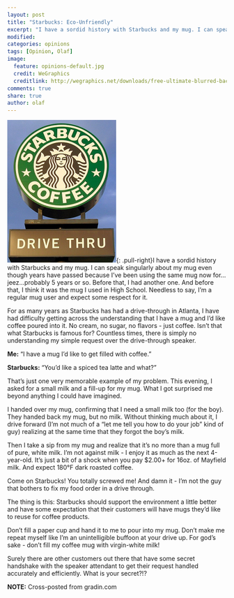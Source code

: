 ```yaml
---
layout: post
title: "Starbucks: Eco-Unfriendly"
excerpt: "I have a sordid history with Starbucks and my mug. I can speak singularly about my mug even though years have passed because I’ve been using the same mug now for…jeez…probably 5 years or so."
modified: 
categories: opinions
tags: [Opinion, Olaf]
image:
  feature: opinions-default.jpg
  credit: WeGraphics
  creditlink: http://wegraphics.net/downloads/free-ultimate-blurred-background-pack/
comments: true
share: true
author: olaf
---
```

![Drive Through](/images/starbucks-drive-through.png){: .pull-right}I have a sordid history with Starbucks and my mug. I can speak singularly about my mug even though years have passed because I’ve been using the same mug now for…jeez…probably 5 years or so. Before that, I had another one. And before that, I think it was the mug I used in High School. Needless to say, I’m a regular mug user and expect some respect for it.

For as many years as Starbucks has had a drive-through in Atlanta, I have had difficulty getting across the understanding that I have a mug and I’d like coffee poured into it. No cream, no sugar, no flavors - just coffee. Isn’t that what Starbucks is famous for? Countless times, there is simply no understanding my simple request over the drive-through speaker.

**Me:** “I have a mug I’d like to get filled with coffee.”

**Starbucks:** “You’d like a spiced tea latte and what?”

That’s just one very memorable example of my problem. This evening, I asked for a small milk and a fill-up for my mug. What I got surprised me beyond anything I could have imagined.

I handed over my mug, confirming that I need a small milk too (for the boy). They handed back my mug, but no milk. Without thinking much about it, I drive forward (I’m not much of a “let me tell you how to do your job” kind of guy) realizing at the same time that they forgot the boy’s milk.

Then I take a sip from my mug and realize that it’s no more than a mug full of pure, white milk. I’m not against milk - I enjoy it as much as the next 4-year-old. It’s just a bit of a shock when you pay $2.00+ for 16oz. of Mayfield milk. And expect 180°F dark roasted coffee.

Come on Starbucks! You totally screwed me! And damn it - I’m not the guy that bothers to fix my food order in a drive through.

The thing is this: Starbucks should support the environment a little better and have some expectation that their customers will have mugs they’d like to reuse for coffee products.

Don’t fill a paper cup and hand it to me to pour into my mug. Don’t make me repeat myself like I’m an unintelligible buffoon at your drive up. For god’s sake - don’t fill my coffee mug with virgin-white milk!

Surely there are other customers out there that have some secret handshake with the speaker attendant to get their request handled accurately and efficiently. What is your secret?!?

**NOTE:** Cross-posted from gradin.com
